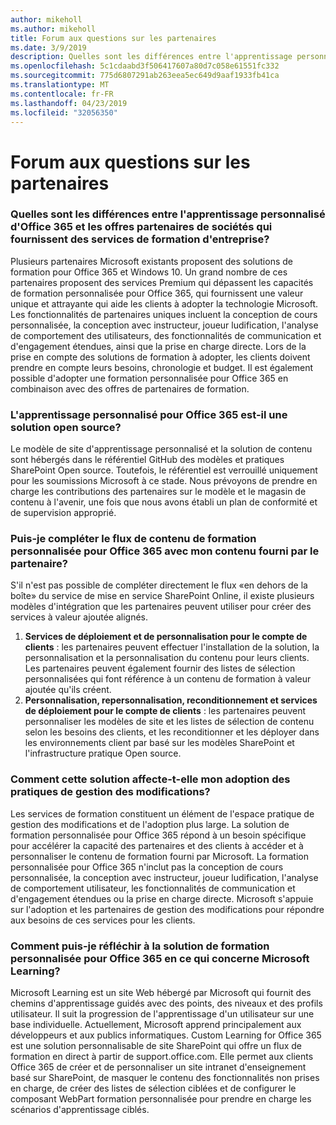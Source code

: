 ```yaml
---
author: mikeholl
ms.author: mikeholl
title: Forum aux questions sur les partenaires
ms.date: 3/9/2019
description: Quelles sont les différences entre l'apprentissage personnalisé d'Office 365 et les offres partenaires de sociétés qui fournissent des services de formation d'entreprise?
ms.openlocfilehash: 5c1cdaabd3f506417607a80d7c058e61551fc332
ms.sourcegitcommit: 775d6807291ab263eea5ec649d9aaf1933fb41ca
ms.translationtype: MT
ms.contentlocale: fr-FR
ms.lasthandoff: 04/23/2019
ms.locfileid: "32056350"
---
```

# <a name="partner-frequently-asked-questions"></a>Forum aux questions sur les partenaires

### <a name="how-does-custom-learning-for-office-365-compare-to-partner-offerings-from-companies-that-provide-enterprise-training-services"></a>Quelles sont les différences entre l'apprentissage personnalisé d'Office 365 et les offres partenaires de sociétés qui fournissent des services de formation d'entreprise?
Plusieurs partenaires Microsoft existants proposent des solutions de formation pour Office 365 et Windows 10. Un grand nombre de ces partenaires proposent des services Premium qui dépassent les capacités de formation personnalisée pour Office 365, qui fournissent une valeur unique et attrayante qui aide les clients à adopter la technologie Microsoft. Les fonctionnalités de partenaires uniques incluent la conception de cours personnalisée, la conception avec instructeur, joueur ludification, l'analyse de comportement des utilisateurs, des fonctionnalités de communication et d'engagement étendues, ainsi que la prise en charge directe. Lors de la prise en compte des solutions de formation à adopter, les clients doivent prendre en compte leurs besoins, chronologie et budget. Il est également possible d'adopter une formation personnalisée pour Office 365 en combinaison avec des offres de partenaires de formation.
 
### <a name="is-custom-learning-for-office-365-an-open-source-solution"></a>L'apprentissage personnalisé pour Office 365 est-il une solution open source?
Le modèle de site d'apprentissage personnalisé et la solution de contenu sont hébergés dans le référentiel GitHub des modèles et pratiques SharePoint Open source. Toutefois, le référentiel est verrouillé uniquement pour les soumissions Microsoft à ce stade. Nous prévoyons de prendre en charge les contributions des partenaires sur le modèle et le magasin de contenu à l'avenir, une fois que nous avons établi un plan de conformité et de supervision approprié.  

### <a name="can-i-supplement-the-custom-learning-for-office-365-content-feed-with-my-partner-provided-content"></a>Puis-je compléter le flux de contenu de formation personnalisée pour Office 365 avec mon contenu fourni par le partenaire? 
S'il n'est pas possible de compléter directement le flux «en dehors de la boîte» du service de mise en service SharePoint Online, il existe plusieurs modèles d'intégration que les partenaires peuvent utiliser pour créer des services à valeur ajoutée alignés.

1. **Services de déploiement et de personnalisation pour le compte de clients** : les partenaires peuvent effectuer l'installation de la solution, la personnalisation et la personnalisation du contenu pour leurs clients. Les partenaires peuvent également fournir des listes de sélection personnalisées qui font référence à un contenu de formation à valeur ajoutée qu'ils créent. 
2. **Personnalisation, repersonnalisation, reconditionnement et services de déploiement pour le compte de clients** : les partenaires peuvent personnaliser les modèles de site et les listes de sélection de contenu selon les besoins des clients, et les reconditionner et les déployer dans les environnements client par basé sur les modèles SharePoint et l'infrastructure pratique Open source. 

### <a name="how-does-this-solution-affect-my-adoption-change-management-practice"></a>Comment cette solution affecte-t-elle mon adoption des pratiques de gestion des modifications? 
Les services de formation constituent un élément de l'espace pratique de gestion des modifications et de l'adoption plus large. La solution de formation personnalisée pour Office 365 répond à un besoin spécifique pour accélérer la capacité des partenaires et des clients à accéder et à personnaliser le contenu de formation fourni par Microsoft. La formation personnalisée pour Office 365 n'inclut pas la conception de cours personnalisée, la conception avec instructeur, joueur ludification, l'analyse de comportement utilisateur, les fonctionnalités de communication et d'engagement étendues ou la prise en charge directe. Microsoft s'appuie sur l'adoption et les partenaires de gestion des modifications pour répondre aux besoins de ces services pour les clients. 

### <a name="how-should-i-think-of-the-custom-learning-for-office-365-solution-with-respect-to-microsoft-learn"></a>Comment puis-je réfléchir à la solution de formation personnalisée pour Office 365 en ce qui concerne Microsoft Learning?
Microsoft Learning est un site Web hébergé par Microsoft qui fournit des chemins d'apprentissage guidés avec des points, des niveaux et des profils utilisateur. Il suit la progression de l'apprentissage d'un utilisateur sur une base individuelle. Actuellement, Microsoft apprend principalement aux développeurs et aux publics informatiques. Custom Learning for Office 365 est une solution personnalisable de site SharePoint qui offre un flux de formation en direct à partir de support.office.com. Elle permet aux clients Office 365 de créer et de personnaliser un site intranet d'enseignement basé sur SharePoint, de masquer le contenu des fonctionnalités non prises en charge, de créer des listes de sélection ciblées et de configurer le composant WebPart formation personnalisée pour prendre en charge les scénarios d'apprentissage ciblés.
